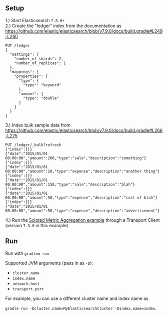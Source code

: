 ## Setup

1.) Start Elasticsearch `7.8.0+`  
2.) Create the "ledger" index from the documentation as https://github.com/elastic/elasticsearch/blob/v7.9.0/docs/build.gradle#L249-L260

    PUT /ledger
    {
      "settings": {
        "number_of_shards": 2,
        "number_of_replicas": 1
      },
      "mappings": {
        "properties": {
          "type": {
            "type": "keyword"
          },
          "amount": {
            "type": "double"
          }
        }
      }
    }
3.) Index bulk sample data from https://github.com/elastic/elasticsearch/blob/v7.9.0/docs/build.gradle#L266-L275

    PUT /ledger/_bulk?refresh
    {"index":{}}
    {"date":"2015/01/01 00:00:00","amount":200,"type":"sale","description":"something"}
    {"index":{}}
    {"date":"2015/01/01 00:00:00","amount":10,"type":"expense","description":"another thing"}
    {"index":{}}
    {"date":"2015/01/01 00:00:00","amount":150,"type":"sale","description":"blah"}
    {"index":{}}
    {"date":"2015/01/01 00:00:00","amount":50,"type":"expense","description":"cost of blah"}
    {"index":{}}
    {"date":"2015/01/01 00:00:00","amount":50,"type":"expense","description":"advertisement"}

4.) Run the [Scipted Metric Aggregation example](https://www.elastic.co/guide/en/elasticsearch/reference/7.9/search-aggregations-metrics-scripted-metric-aggregation.html) through a Transport Client (version `7.3.0` in this example)

## Run

Run with `gradlew run`

Supported JVM arguments (pass in as `-D`):
* `cluster.name`
* `index.name`
* `network.host`
* `transport.port`

For example, you can use a different cluster name and index name as

`gradle run -Dcluster.name=MyElasticsearchCluster -Dindex.name=index`.